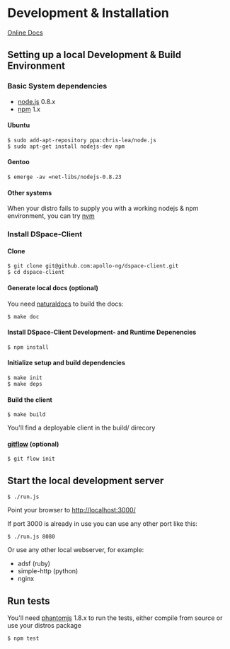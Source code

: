 # Development & Installation

[Online Docs](http://dspace-develop.open-resource.org/doc/)

## Setting up a local Development & Build Environment

### Basic System dependencies

  * [node.js](http://nodejs.org/) 0.8.x
  * [npm](https://npmjs.org/) 1.x

#### Ubuntu

    $ sudo add-apt-repository ppa:chris-lea/node.js
    $ sudo apt-get install nodejs-dev npm

#### Gentoo

    $ emerge -av =net-libs/nodejs-0.8.23

#### Other systems

When your distro fails to supply you with a working nodejs & npm
environment, you can try [nvm](https://github.com/creationix/nvm)

### Install DSpace-Client

#### Clone

    $ git clone git@github.com:apollo-ng/dspace-client.git
    $ cd dspace-client

#### Generate local docs (optional)

You need [naturaldocs](http://naturaldocs.org/) to build the docs:

    $ make doc

#### Install DSpace-Client Development- and Runtime Depenencies

    $ npm install

#### Initialize setup and build dependencies

    $ make init
    $ make deps

#### Build the client

    $ make build

You'll find a deployable client in the build/ direcory

#### [gitflow](https://github.com/nvie/gitflow) (optional)

    $ git flow init

## Start the local development server

    $ ./run.js

Point your browser to [http://localhost:3000/](http://localhost:3000/)

If port 3000 is already in use you can use any other port like this:

    $ ./run.js 8080

Or use any other local webserver, for example:

* adsf (ruby)
* simple-http (python)
* nginx

## Run tests

You'll need [phantomjs](http://phantomjs.org/) 1.8.x to run the tests, either compile from source or use your distros package

    $ npm test
